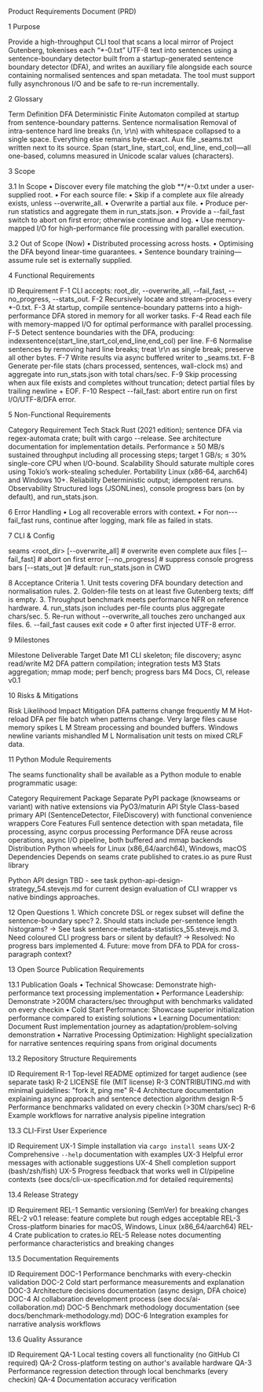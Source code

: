 Product Requirements Document (PRD)

1 Purpose

Provide a high-throughput CLI tool that scans a local mirror of Project Gutenberg, tokenises each “*-0.txt” UTF-8 text into sentences using a sentence-boundary detector built from a startup-generated sentence boundary detector (DFA), and writes an auxiliary file alongside each source containing normalised sentences and span metadata. The tool must support fully asynchronous I/O and be safe to re-run incrementally.

2 Glossary

Term	Definition
DFA	Deterministic Finite Automaton compiled at startup from sentence-boundary patterns.
Sentence normalisation	Removal of intra-sentence hard line breaks (\n, \r\n) with whitespace collapsed to a single space. Everything else remains byte-exact.
Aux file	<orig>_seams.txt written next to its source.
Span	(start_line, start_col, end_line, end_col)—all one-based, columns measured in Unicode scalar values (characters).

3 Scope

3.1 In Scope
	•	Discover every file matching the glob **/*-0.txt under a user-supplied root.
	•	For each source file:
	•	Skip if a complete aux file already exists, unless --overwrite_all.
	•	Overwrite a partial aux file.
	•	Produce per-run statistics and aggregate them in run_stats.json.
	•	Provide a --fail_fast switch to abort on first error; otherwise continue and log.
	•	Use memory-mapped I/O for high-performance file processing with parallel execution.

3.2 Out of Scope (Now)
	•	Distributed processing across hosts.
	•	Optimising the DFA beyond linear-time guarantees.
	•	Sentence boundary training—assume rule set is externally supplied.

4 Functional Requirements

ID	Requirement
F-1	CLI accepts: root_dir, --overwrite_all, --fail_fast, --no_progress, --stats_out.
F-2	Recursively locate and stream-process every *-0.txt.
F-3	At startup, compile sentence-boundary patterns into a high-performance DFA stored in memory for all worker tasks.
F-4	Read each file with memory-mapped I/O for optimal performance with parallel processing.
F-5	Detect sentence boundaries with the DFA, producing: index<TAB>sentence<TAB>(start_line,start_col,end_line,end_col) per line.
F-6	Normalise sentences by removing hard line breaks; treat \r\n as single break; preserve all other bytes.
F-7	Write results via async buffered writer to <path>_seams.txt.
F-8	Generate per-file stats (chars processed, sentences, wall-clock ms) and aggregate into run_stats.json with total chars/sec.
F-9	Skip processing when aux file exists and completes without truncation; detect partial files by trailing newline + EOF.
F-10	Respect --fail_fast: abort entire run on first I/O/UTF-8/DFA error.

5 Non-Functional Requirements

Category	Requirement
Tech Stack	Rust (2021 edition); sentence DFA via regex-automata crate; built with cargo --release. See architecture documentation for implementation details.
Performance	≥ 50 MB/s sustained throughput including all processing steps; target 1 GB/s; ≤ 30% single-core CPU when I/O-bound.
Scalability	Should saturate multiple cores using Tokio’s work-stealing scheduler.
Portability	Linux (x86-64, aarch64) and Windows 10+.
Reliability	Deterministic output; idempotent reruns.
Observability	Structured logs (JSONLines), console progress bars (on by default), and run_stats.json.

6 Error Handling
	•	Log all recoverable errors with context.
	•	For non---fail_fast runs, continue after logging, mark file as failed in stats.

7 CLI & Config

seams <root_dir>
    [--overwrite_all]   # overwrite even complete aux files
    [--fail_fast]       # abort on first error
    [--no_progress]     # suppress console progress bars
    [--stats_out <path>]# default: run_stats.json in CWD


8 Acceptance Criteria
	1.	Unit tests covering DFA boundary detection and normalisation rules.
	2.	Golden-file tests on at least five Gutenberg texts; diff is empty.
	3.	Throughput benchmark meets performance NFR on reference hardware.
	4.	run_stats.json includes per-file counts plus aggregate chars/sec.
	5.	Re-run without --overwrite_all touches zero unchanged aux files.
	6.	--fail_fast causes exit code ≠ 0 after first injected UTF-8 error.

9 Milestones

Milestone	Deliverable	Target Date
M1	CLI skeleton; file discovery; async read/write
M2	DFA pattern compilation; integration tests
M3	Stats aggregation; mmap mode; perf bench; progress bars
M4	Docs, CI, release v0.1

10 Risks & Mitigations

Risk	Likelihood	Impact	Mitigation
DFA patterns change frequently	M	M	Hot-reload DFA per file batch when patterns change.
Very large files cause memory spikes	L	M	Stream processing and bounded buffers.
Windows newline variants mishandled	M	L	Normalisation unit tests on mixed CRLF data.

11 Python Module Requirements

The seams functionality shall be available as a Python module to enable programmatic usage:

Category	Requirement
Package	Separate PyPI package (knowseams or variant) with native extensions via PyO3/maturin
API Style	Class-based primary API (SentenceDetector, FileDiscovery) with functional convenience wrappers
Core Features	Full sentence detection with span metadata, file processing, async corpus processing
Performance	DFA reuse across operations, async I/O pipeline, both buffered and mmap backends
Distribution	Python wheels for Linux (x86_64/aarch64), Windows, macOS
Dependencies	Depends on seams crate published to crates.io as pure Rust library

Python API design TBD - see task python-api-design-strategy_54.stevejs.md for current design evaluation of CLI wrapper vs native bindings approaches.

12 Open Questions
	1.	Which concrete DSL or regex subset will define the sentence-boundary spec?
	2.	Should stats include per-sentence length histograms? → See task sentence-metadata-statistics_55.stevejs.md
	3.	Need coloured CLI progress bars or silent by default? → Resolved: No progress bars implemented
	4.	Future: move from DFA to PDA for cross-paragraph context?

13 Open Source Publication Requirements

13.1 Publication Goals
	•	Technical Showcase: Demonstrate high-performance text processing implementation
	•	Performance Leadership: Demonstrate >200M characters/sec throughput with benchmarks validated on every checkin
	•	Cold Start Performance: Showcase superior initialization performance compared to existing solutions
	•	Learning Documentation: Document Rust implementation journey as adaptation/problem-solving demonstration
	•	Narrative Processing Optimization: Highlight specialization for narrative sentences requiring spans from original documents

13.2 Repository Structure Requirements

ID	Requirement
R-1	Top-level README optimized for target audience (see separate task)
R-2	LICENSE file (MIT license)
R-3	CONTRIBUTING.md with minimal guidelines: "fork it, ping me"
R-4	Architecture documentation explaining async approach and sentence detection algorithm design
R-5	Performance benchmarks validated on every checkin (>30M chars/sec)
R-6	Example workflows for narrative analysis pipeline integration

13.3 CLI-First User Experience

ID	Requirement
UX-1	Simple installation via `cargo install seams`
UX-2	Comprehensive `--help` documentation with examples
UX-3	Helpful error messages with actionable suggestions
UX-4	Shell completion support (bash/zsh/fish)
UX-5	Progress feedback that works well in CI/pipeline contexts
	(see docs/cli-ux-specification.md for detailed requirements)

13.4 Release Strategy

ID	Requirement
REL-1	Semantic versioning (SemVer) for breaking changes
REL-2	v0.1 release: feature complete but rough edges acceptable
REL-3	Cross-platform binaries for macOS, Windows, Linux (x86_64/aarch64)
REL-4	Crate publication to crates.io
REL-5	Release notes documenting performance characteristics and breaking changes

13.5 Documentation Requirements

ID	Requirement
DOC-1	Performance benchmarks with every-checkin validation
DOC-2	Cold start performance measurements and explanation
DOC-3	Architecture decisions documentation (async design, DFA choice)
DOC-4	AI collaboration development process (see docs/ai-collaboration.md)
DOC-5	Benchmark methodology documentation (see docs/benchmark-methodology.md)
DOC-6	Integration examples for narrative analysis workflows

13.6 Quality Assurance

ID	Requirement
QA-1	Local testing covers all functionality (no GitHub CI required)
QA-2	Cross-platform testing on author's available hardware
QA-3	Performance regression detection through local benchmarks (every checkin)
QA-4	Documentation accuracy verification